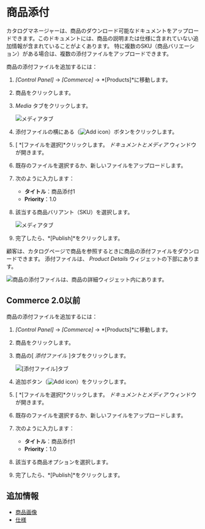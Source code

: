 # 商品添付

カタログマネージャーは、商品のダウンロード可能なドキュメントをアップロードできます。このドキュメントには、商品の説明または仕様に含まれていない追加情報が含まれていることがよくあります。 特に複数のSKU（商品バリエーション）がある場合は、複数の添付ファイルをアップロードできます。

商品の添付ファイルを追加するには：

1.  *[Control Panel]* → *[Commerce]* → *[Products]*に移動します。

2.  商品をクリックします。

3.  *Media* タブをクリックします。

    ![メディアタブ](./product-attachments/images/01.png)

4.  添付ファイルの横にある（![Add icon](../../../images/icon-add.png)）ボタンをクリックします。

5.  [ *[ファイルを選択]*クリックします。 *ドキュメントとメディア* ウィンドウが開きます。

6.  既存のファイルを選択するか、新しいファイルをアップロードします。

7.  次のように入力します：

      - **タイトル**：商品添付1
      - **Priority**：1.0

8.  該当する商品バリアント（SKU）を選択します。

    ![メディアタブ](./product-attachments/images/02.png)

9.  完了したら、*[Publish]*をクリックします。

顧客は、カタログページで商品を参照するときに商品の添付ファイルをダウンロードできます。 添付ファイルは、 *Product Details* ウィジェットの下部にあります。

![商品の添付ファイルは、商品の詳細ウィジェット内にあります。](./product-attachments/images/03.png)

## Commerce 2.0以前

商品の添付ファイルを追加するには：

1.  *[Control Panel]* → *[Commerce]* → *[Products]*に移動します。

2.  商品をクリックします。

3.  商品の[ *添付ファイル* ]タブをクリックします。

    ![[添付ファイル]タブ](./product-attachments/images/04.png)

4.  追加ボタン（![Add icon](../../../images/icon-add.png)）をクリックします。

5.  [ *[ファイルを選択]*クリックします。 *ドキュメントとメディア* ウィンドウが開きます。

6.  既存のファイルを選択するか、新しいファイルをアップロードします。

7.  次のように入力します：

      - **タイトル**：商品添付1
      - **Priority**：1.0

8.  該当する商品オプションを選択します。

9.  完了したら、*[Publish]*をクリックします。

## 追加情報

  - [商品画像](./product-images.md)
  - [仕様](./specifications.md)
